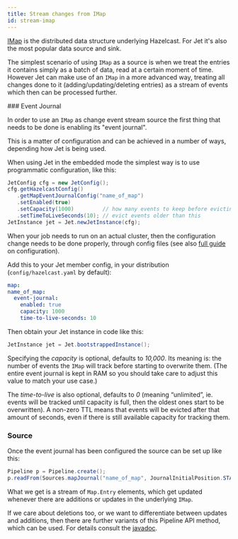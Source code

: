```yaml
---
title: Stream changes from IMap
id: stream-imap
---
```


[IMap](https://docs.hazelcast.org/docs/latest-dev/javadoc/com/hazelcast/map/IMap.html)
is the distributed data structure underlying Hazelcast. For Jet it's
also the most popular data source and sink.

The simplest scenario of using `IMap` as a source is when we treat the
entries it contains simply as a batch of data, read at a certain moment
of time. However Jet can make use of an `IMap` in a more advanced way,
treating all changes done to it (adding/updating/deleting entries) as
a stream of events which then can be processed further.

### Event Journal

In order to use an `IMap` as change event stream source the first thing
that needs to be done is enabling its "event journal".

This is a matter of configuration and can be achieved in a number of
ways, depending how Jet is being used.

<!--DOCUSAURUS_CODE_TABS-->

<!--Embedded-->

When using Jet in the embedded mode the simplest way is to use
programmatic configuration, like this:

```java
JetConfig cfg = new JetConfig();
cfg.getHazelcastConfig()
   .getMapEventJournalConfig("name_of_map")
   .setEnabled(true)
   .setCapacity(1000)         // how many events to keep before evicting
   .setTimeToLiveSeconds(10); // evict events older than this
JetInstance jet = Jet.newJetInstance(cfg);
```

<!--Cluster-->

When your job needs to run on an actual cluster, then the configuration
change needs to be done properly, through config files (see also
[full guide](https://jet-start.sh/docs/operations/configuration) on
configuration).  

Add this to your Jet member config, in your distribution
(`config/hazelcast.yaml` by default):

```yaml
map:
name_of_map:
  event-journal:
    enabled: true
    capacity: 1000
    time-to-live-seconds: 10
```

Then obtain your Jet instance in code like this:

```java
JetInstance jet = Jet.bootstrappedInstance();
```

<!--END_DOCUSAURUS_CODE_TABS-->

Specifying the _capacity_ is optional, defaults to _10,000_. Its
meaning is: the number of events the `IMap` will track before starting
to overwrite them. (The entire event journal is kept in RAM so you
should take care to adjust this value to match your use case.)

The _time-to-live_ is also optional, defaults to _0_ (meaning
“unlimited”, ie. events will be tracked until capacity is full, then
the oldest ones start to be overwritten). A non-zero TTL means that
events will be evicted after that amount of seconds, even if there is
still available capacity for tracking them.

### Source

Once the event journal has been configured the source can be set up like
this:

```java
Pipeline p = Pipeline.create();
p.readFrom(Sources.mapJournal("name_of_map", JournalInitialPosition.START_FROM_OLDEST));
```

What we get is a stream of `Map.Entry` elements, which get updated
whenever there are additions or updates in the underlying `IMap`.

If we care about deletions too, or we want to differentiate between
updates and additions, then there are further variants of this
Pipeline API method, which can be used. For details consult the
[javadoc](https://docs.hazelcast.org/docs/jet/latest-dev/javadoc/com/hazelcast/jet/pipeline/Sources.html#mapJournal-java.lang.String-com.hazelcast.jet.pipeline.JournalInitialPosition-com.hazelcast.function.FunctionEx-com.hazelcast.function.PredicateEx-).

